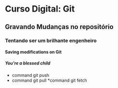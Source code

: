 # Curso Digital: Git

## Gravando Mudanças no repositório 

### Tentando ser um brilhante engenheiro

#### Saving modifications on Git 

##### You're a blessed child

* command git push
* command git pull
*command git fetch
